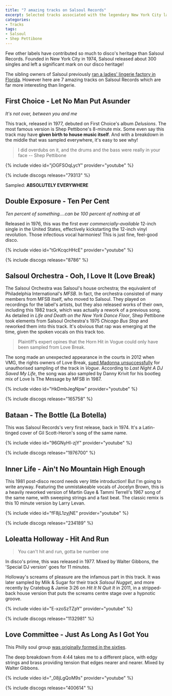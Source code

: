 ```yaml
---
title: "7 amazing tracks on Salsoul Records"
excerpt: Selected tracks associated with the legendary New York City label
categories:
- Tracks
tags:
- Salsoul
- Shep Pettibone
---
```


Few other labels have contributed so much to disco's heritage than Salsoul Records. Founded in New York City in 1974, Salsoul released about 300 singles and left a significant mark on our disco heritage!

The sibling owners of Salsoul previously [ran a ladies' lingerie factory in Florida][lingerie]. However here are 7 amazing tracks on Salsoul Records which are far more interesting than lingerie.

## First Choice - Let No Man Put Asunder

_It's not over, between you and me_

This track, released in 1977, debuted on First Choice's album _Delusions_. The most famous version is Shep Pettibone's 8-minute mix. Some even say this track may have **given birth to house music itself**. And with a breakdown in the middle that was sampled everywhere, it's easy to see why!

> I did overdubs on it, and the drums and the bass were really in your face -- Shep Pettibone

{% include video id="jOGFSOqLycY" provider="youtube" %}

{% include discogs release="79313" %}

Sampled: **ABSOLUTELY EVERYWHERE**

## Double Exposure - Ten Per Cent

_Ten percent of something....can be 100 percent of nothing at all_

Released in 1976, this was the first ever _commercially-available_ 12-inch single in the United States, effectively kickstarting the 12-inch vinyl revolution. Those infectious vocal harmonies! This is just fine, feel-good disco.

{% include video id="tGrKcqcHHcE" provider="youtube" %}

{% include discogs release="8786" %}

## Salsoul Orchestra - Ooh, I Love It (Love Break)

The Salsoul Orchestra was Salsoul's house orchestra; the equivalent of Philadelphia International's _MFSB_. In fact, the orchestra consisted of many members from MFSB itself, who moved to Salsoul. They played on recordings for the label's artists, but they also released works of their own, including this 1982 track, which was actually a rework of a previous song. As detailed in _Life and Death on the New York Dance Floor_, Shep Pettibone took elements from Salsoul Orchestra's 1975 _Chicago Bus Stop_ and reworked them into this track. It's obvious that rap was emerging at the time, given the spoken vocals on this track too.

> Plaintiff’s expert opines that the Horn Hit in Vogue could only have been sampled from Love Break.

The song made an unexpected appearance in the courts in 2012 when VMG, the rights owners of Love Break, [sued Madonna unsuccessfully][legal] for unauthorised sampling of the track in _Vogue_. According to _Last Night A DJ Saved My Life_, the song was also sampled by Danny Krivit for his bootleg mix of Love Is The Message by MFSB in 1987.

{% include video id="HkDmbJegNpw" provider="youtube" %}

{% include discogs release="165758" %}

## Bataan - The Bottle (La Botella)

This was Salsoul Records's very first release, back in 1974. It's a Latin-tinged cover of Gil Scott-Heron's song of the same name.

{% include video id="96GNyHI-zjY" provider="youtube" %}

{% include discogs release="1976700" %}

## Inner Life - Ain't No Mountain High Enough

This 1981 post-disco record needs very little introduction! But I'm going to write anyway. Featuring the unmistakeable vocals of Jocelyn Brown, this is a heavily reworked version of Martin Gaye & Tammi Terrell's 1967 song of the same name, with sweeping strings and a fast beat. The classic remix is this 10 minute version by Larry Levan.

{% include video id="fF8jL1zyjNE" provider="youtube" %}

{% include discogs release="234189" %}

## Loleatta Holloway - Hit And Run

> You can't hit and run, gotta be number one

In disco's prime, this was released in 1977. Mixed by Walter Gibbons, the 'Special DJ version' goes for 11 minutes.

Holloway's screams of pleasure are the infamous part in this track. It was later sampled by Milk & Sugar for their track _Salsoul Nugget_, and more recently by Cratebug & Jamie 3:26 on _Hit It N Quit It_ in 2011, in a stripped-back house version that puts the screams centre stage over a hypnotic groove.

{% include video id="E-xzoSzTZpY" provider="youtube" %}

{% include discogs release="1132981" %}

## Love Committee - Just As Long As I Got You

This Philly soul group [was originally formed in the sixties][committee].

The deep breakdown from 4:44 takes me to a different place, with edgy strings and brass providing tension that edges nearer and nearer. Mixed by Walter Gibbons.

{% include video id="_08jLgQoM9s" provider="youtube" %}

{% include discogs release="400614" %}

[committee]: https://dereksmusicblog.com/2013/07/20/love-committee-law-and-order-2/
[legal]: https://blogs.law.gwu.edu/mcir/case/vmg-salsoul-llc-v-madonna-louise-ciccone-et-al/2/
[lingerie]: http://www.disco-disco.com/labels/salsoul.shtml
